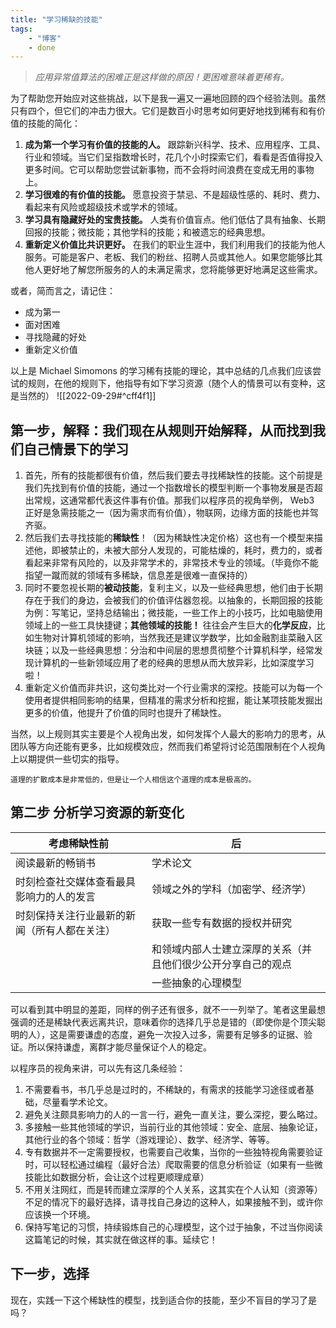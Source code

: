 ```yaml
---
title: "学习稀缺的技能"
tags: 
	- "博客"
	- done
---
```

> _应用异常值算法的困难正是这样做的原因！更困难意味着更稀有。_

为了帮助您开始应对这些挑战，以下是我一遍又一遍地回顾的四个经验法则。虽然只有四个，但它们的冲击力很大。它们是数百小时思考如何更好地找到稀有和有价值的技能的简化：

1.  **成为第一个学习有价值的技能的人。** 跟踪新兴科学、技术、应用程序、工具、行业和领域。当它们呈指数增长时，花几个小时探索它们，看看是否值得投入更多时间。它可以帮助您尝试新事物，而不会将时间浪费在变成无用的事物上。
2.  **学习很难的有价值的技能。** 愿意投资于禁忌、不是超级性感的、耗时、费力、看起来有风险或超级技术或学术的领域。
3.  **学习具有隐藏好处的宝贵技能。** 人类有价值盲点。他们低估了具有抽象、长期回报的技能；微技能；其他学科的技能；和被遗忘的经典思想。
4.  **重新定义价值比共识更好。** 在我们的职业生涯中，我们利用我们的技能为他人服务。可能是客户、老板、我们的粉丝、招聘人员或其他人。如果您能够比其他人更好地了解您所服务的人的未满足需求，您将能够更好地满足这些需求。

或者，简而言之，请记住：

-   成为第一
-   面对困难
-   寻找隐藏的好处
-   重新定义价值

以上是 Michael Simomons 的学习稀有技能的理论，其中总结的几点我们应该尝试的规则，在他的规则下，他指导有如下学习资源（随个人的情景可以有变种，这是当然的）
![[2022-09-29#^cff4f1]] 

## 第一步，解释：我们现在从规则开始解释，从而找到我们自己情景下的学习
1. 首先，所有的技能都很有价值，然后我们要去寻找稀缺性的技能。这个前提是我们先找到有价值的技能，通过一个指数增长的模型判断一个事物发展是否超出常规，这通常都代表这件事有价值。那我们以程序员的视角举例， Web3 正好是急需技能之一（因为需求而有价值），物联网，边缘方面的技能也并驾齐驱。
2. 然后我们去寻找技能的**稀缺性**！（因为稀缺性决定价格）这也有一个模型来描述他，即被禁止的，未被大部分人发现的，可能枯燥的，耗时，费力的，或者看起来非常有风险的，以及非常学术的，非常技术专业的领域。（毕竟你不能指望一蹴而就的领域有多稀缺，信息差是很难一直保持的）
3. 同时不要忽视长期的**被动技能**，复利主义，以及一些经典思想，他们由于长期存在于我们的身边，会被我们的价值评估器忽视。以抽象的，长期回报的技能为例：写笔记，坚持总结输出；微技能，一些工作上的小技巧，比如电脑使用领域上的一些工具快捷键；**其他领域的技能！** 往往会产生巨大的**化学反应**，比如生物对计算机领域的影响，当然我还是建议学数学，比如金融割韭菜融入区块链；以及一些经典思想：分治和中间层的思想贯彻整个计算机科学，经常发现计算机的一些新领域应用了老的经典的思想从而大放异彩，比如深度学习啦！
4. 重新定义价值而非共识，这句类比对一个行业需求的深挖。技能可以为每一个使用者提供相同影响的结果，但精准的需求分析和挖掘，能让某项技能发掘出更多的价值，他提升了价值的同时也提升了稀缺性。

当然，以上规则其实主要是个人视角出发，如何发挥个人最大的影响力的思考，从团队等方向还能有更多，比如规模效应，然而我们希望将讨论范围限制在个人视角上以期提供一些切实的指导。

	道理的扩散成本是非常低的，但是让一个人相信这个道理的成本是极高的。

## 第二步 分析学习资源的新变化
| 考虑稀缺性前                                 | 后                                                           |
| -------------------------------------------- | ------------------------------------------------------------ |
| 阅读最新的畅销书                             | 学术论文                                                     |
| 时刻检查社交媒体查看最具影响力的人的发言     | 领域之外的学科（加密学、经济学）                             |
| 时刻保持关注行业最新的新闻（所有人都在关注） | 获取一些专有数据的授权并研究                                 |
|                                              | 和领域内部人士建立深厚的关系（并且他们很少公开分享自己的观点 |
|                                              | 一些抽象的心理模型                                                             |

可以看到其中明显的差距，同样的例子还有很多，就不一一列举了。笔者这里最想强调的还是稀缺代表远离共识，意味着你的选择几乎总是错的（即使你是个顶尖聪明的人），这是需要谦虚的态度，避免一次投入过多，需要有足够多的证据、验证。所以保持谦虚，离群才能尽量保证个人的稳定。

以程序员的视角来讲，可以先有这几条经验：
1. 不需要看书，书几乎总是过时的，不稀缺的，有需求的技能学习途径或者基础，尽量看学术论文。
2. 避免关注颇具影响力的人的一言一行，避免一直关注，要么深挖，要么略过。
3. 多接触一些其他领域的学识，当前行业的其他领域：安全、底层、抽象论证，其他行业的各个领域：哲学（游戏理论）、数学、经济学、等等。
4. 专有数据并不一定需要授权，也需要自己收集，当你的一些独特视角需要验证时，可以轻松通过编程（最好合法）爬取需要的信息分析验证（如果有一些微技能比如数据分析，会让这个过程更顺理成章）
5. 不用关注网红，而是转而建立深厚的个人关系，这其实在个人认知（资源等）不足的情况下的最好选择，请寻找自己身边的这种人，如果接触不到，或许你应该换一个环境。
6. 保持写笔记的习惯，持续锻炼自己的心理模型，这个过于抽象，不过当你阅读这篇笔记的时候，其实就在做这样的事。延续它！

## 下一步，选择

现在，实践一下这个稀缺性的模型，找到适合你的技能，至少不盲目的学习了是吗？